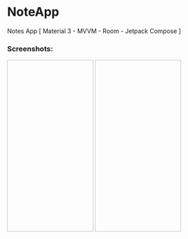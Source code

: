 # NoteApp
Notes App [ Material 3 - MVVM - Room - Jetpack Compose ]

### Screenshots:
<img scr="https://github.com/eldeebxx/NoteApp/blob/master/screenshot.png" width="200" height="400" /> <img scr="https://github.com/eldeebxx/NoteApp/blob/master/screenshot1.png" width="200" height="400" />
